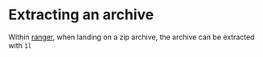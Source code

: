 # Extracting an archive

Within [ranger](https://github.com/ranger/ranger), when landing on a zip archive, the archive can be extracted with `1l`
